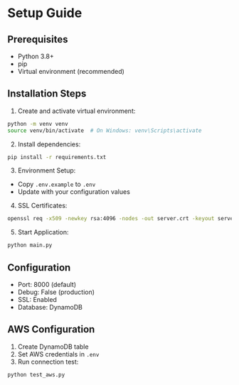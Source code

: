 # Setup Guide

## Prerequisites
- Python 3.8+
- pip
- Virtual environment (recommended)

## Installation Steps

1. Create and activate virtual environment:
```bash
python -m venv venv
source venv/bin/activate  # On Windows: venv\Scripts\activate
```

2. Install dependencies:
```bash
pip install -r requirements.txt
```

3. Environment Setup:
- Copy `.env.example` to `.env`
- Update with your configuration values

4. SSL Certificates:
```bash
openssl req -x509 -newkey rsa:4096 -nodes -out server.crt -keyout server.key -days 365
```

5. Start Application:
```bash
python main.py
```

## Configuration
- Port: 8000 (default)
- Debug: False (production)
- SSL: Enabled
- Database: DynamoDB

## AWS Configuration
1. Create DynamoDB table
2. Set AWS credentials in `.env`
3. Run connection test:
```bash
python test_aws.py
```
